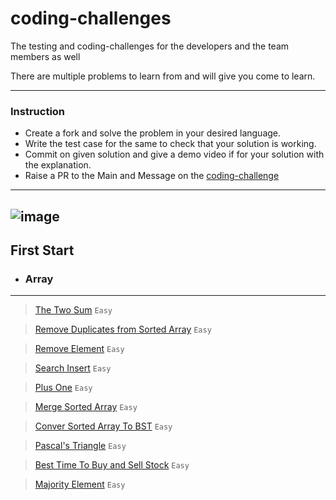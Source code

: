 # coding-challenges
The testing and coding-challenges for the developers and the team members as well


There are multiple problems to learn from and will give you come to learn.

---
### Instruction
- Create a fork and solve the problem in your desired language.
- Write the test case for the same to check that your solution is working.
- Commit on given solution and give a demo video if for your solution with the explanation.
- Raise a PR to the Main and Message on the [coding-challenge](https://discord.com/channels/958310102400643102/1048154769753124904)

---
![image](https://user-images.githubusercontent.com/34570078/222136389-3c2610bd-d116-43f5-939d-1a09b8a8bf57.png)
---

## First Start

 * ### Array
  ---

  >  [The Two Sum](./array/twoSum/README.md) `Easy`

  >  [Remove Duplicates from Sorted Array](./array/removeDuplicates/READEME.md) `Easy`

  > [Remove Element](./array/removeElement/README.md) `Easy`

  > [Search Insert](./array/searchInsert/README.md) `Easy`

  > [Plus One](./array/plusOne/README.MD) `Easy`

  > [Merge Sorted Array](./array/mergeSortedArray/README.md) `Easy`

  > [Conver Sorted Array To BST](./array/convertSortedArray/README.md) `Easy`

  > [Pascal's Triangle](./array/pascalTriangleI/README.md) `Easy`

  > [Best Time To Buy and Sell Stock](./array/bestBuyAndSellStock/README.md) `Easy`

  > [Majority Element](./array/majorityElement/README.md) `Easy`
